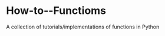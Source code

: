 How-to--Functioms
=================

A collection of tutorials/implementations of functions in Python